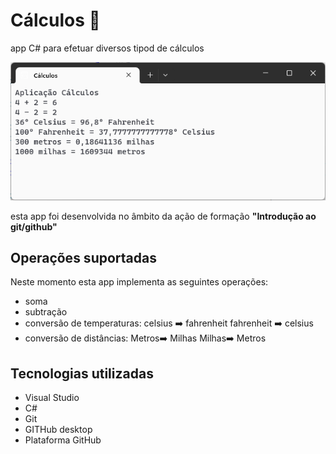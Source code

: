 # Cálculos :1234:
 app C# para efetuar diversos tipod de cálculos

![app cálculos](aplicacao-calculos.png)

 esta app foi desenvolvida no âmbito da ação de formação 
 **"Introdução ao git/github"**

 ## Operações suportadas
Neste momento esta app implementa as seguintes operações:
- soma
- subtração
- conversão de temperaturas:
    celsius :arrow_right: fahrenheit
    fahrenheit :arrow_right: celsius 
- conversão de distâncias:
    Metros:arrow_right: Milhas
    Milhas:arrow_right: Metros

 ## Tecnologias utilizadas
 - Visual Studio
 - C#
 - Git
 - GITHub desktop
 - Plataforma GitHub

